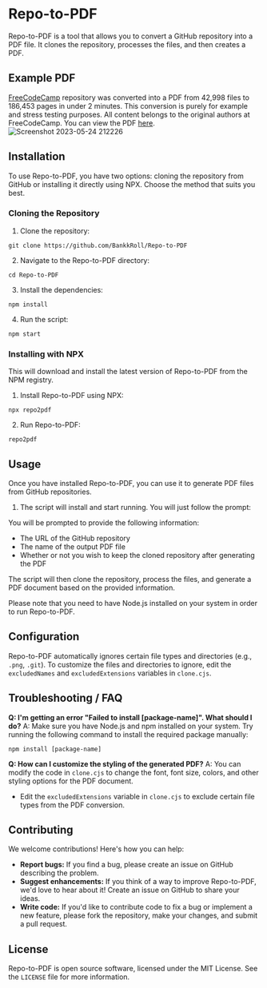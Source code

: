 # Repo-to-PDF

Repo-to-PDF is a tool that allows you to convert a GitHub repository into a PDF file. It clones the repository, processes the files, and then creates a PDF.

## Example PDF

[FreeCodeCamp](https://github.com/freeCodeCamp/freeCodeCamp) repository was converted into a PDF from 42,998 files to 186,453 pages in under 2 minutes. This conversion is purely for example and stress testing purposes. All content belongs to the original authors at FreeCodeCamp. You can view the PDF [here](https://freecodecamppdf.bankkroll.repl.co).
![Screenshot 2023-05-24 212226](https://github.com/BankkRoll/Repo-to-PDF/assets/106103625/9ceb176f-37f6-40d9-ab95-080942d2d7c0)


## Installation

To use Repo-to-PDF, you have two options: cloning the repository from GitHub or installing it directly using NPX. Choose the method that suits you best.

### Cloning the Repository

1. Clone the repository:
```shell
git clone https://github.com/BankkRoll/Repo-to-PDF
```

2. Navigate to the Repo-to-PDF directory:
```shell
cd Repo-to-PDF
```

3. Install the dependencies:
```shell
npm install
```

4. Run the script:
```shell
npm start
```

### Installing with NPX
This will download and install the latest version of Repo-to-PDF from the NPM registry.

1. Install Repo-to-PDF using NPX:
```shell
npx repo2pdf
```

2. Run Repo-to-PDF:
```shell
repo2pdf
```

## Usage

Once you have installed Repo-to-PDF, you can use it to generate PDF files from GitHub repositories.

1. The script will install and start running. You will just follow the prompt:

You will be prompted to provide the following information:
- The URL of the GitHub repository
- The name of the output PDF file
- Whether or not you wish to keep the cloned repository after generating the PDF

The script will then clone the repository, process the files, and generate a PDF document based on the provided information.

Please note that you need to have Node.js installed on your system in order to run Repo-to-PDF.


## Configuration

Repo-to-PDF automatically ignores certain file types and directories (e.g., `.png`, `.git`). To customize the files and directories to ignore, edit the `excludedNames` and `excludedExtensions` variables in `clone.cjs`.


## Troubleshooting / FAQ

**Q: I'm getting an error "Failed to install [package-name]". What should I do?**
A: Make sure you have Node.js and npm installed on your system. Try running the following command to install the required package manually:
```shell
npm install [package-name]
```

**Q: How can I customize the styling of the generated PDF?**
A: You can modify the code in `clone.cjs` to change the font, font size, colors, and other styling options for the PDF document.
- Edit the `excludedExtensions` variable in `clone.cjs` to exclude certain file types from the PDF conversion.


## Contributing

We welcome contributions! Here's how you can help:

- **Report bugs:** If you find a bug, please create an issue on GitHub describing the problem.
- **Suggest enhancements:** If you think of a way to improve Repo-to-PDF, we'd love to hear about it! Create an issue on GitHub to share your ideas.
- **Write code:** If you'd like to contribute code to fix a bug or implement a new feature, please fork the repository, make your changes, and submit a pull request.

## License

Repo-to-PDF is open source software, licensed under the MIT License. See the `LICENSE` file for more information.
